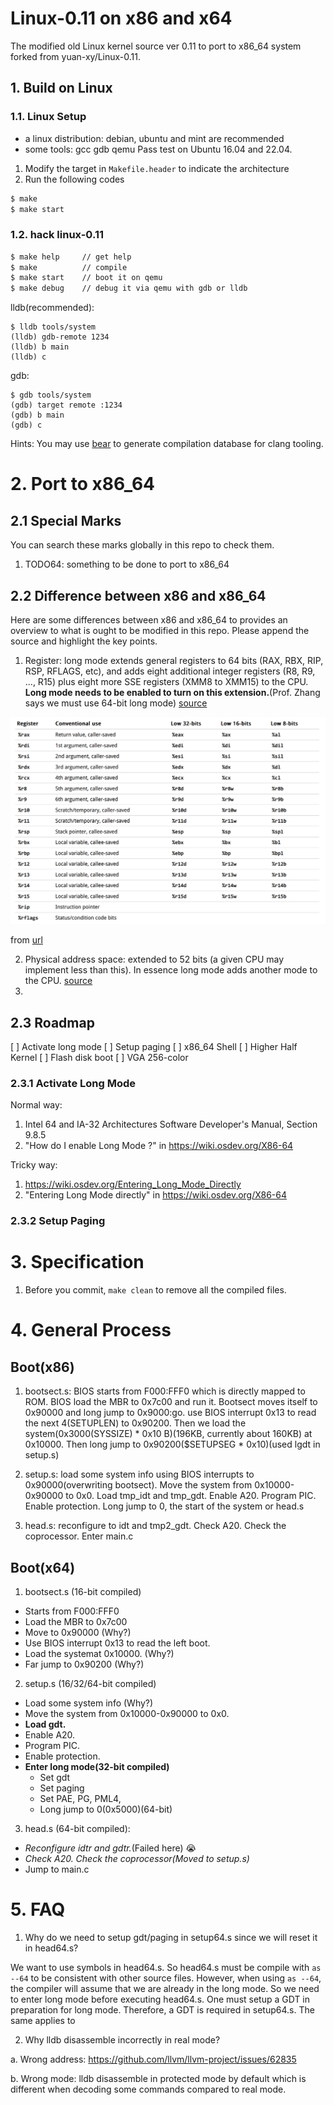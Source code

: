 # Linux-0.11 on x86 and x64

The modified old Linux kernel source ver 0.11 to port to x86_64 system forked
from yuan-xy/Linux-0.11.

## 1. Build on Linux

### 1.1. Linux Setup
* a linux distribution: debian, ubuntu and mint are recommended
* some tools: gcc gdb qemu
Pass test on Ubuntu 16.04 and 22.04.

1. Modify the target in `Makefile.header` to indicate the architecture
2. Run the following codes
```bash
$ make
$ make start
```

### 1.2. hack linux-0.11
```bash
$ make help     // get help
$ make          // compile
$ make start    // boot it on qemu
$ make debug    // debug it via qemu with gdb or lldb
```

lldb(recommended):

```lldb
$ lldb tools/system
(lldb) gdb-remote 1234
(lldb) b main
(lldb) c
```

gdb:

```gdb
$ gdb tools/system
(gdb) target remote :1234
(gdb) b main
(gdb) c
```

Hints:
You may use [bear](https://github.com/rizsotto/Bear) to generate compilation database for clang tooling.

# 2. Port to x86_64
## 2.1 Special Marks
You can search these marks globally in this repo to check them.
1. TODO64: something to be done to port to x86_64

## 2.2 Difference between x86 and x86_64
Here are some differences between x86 and x86_64 to provides an overview to what
is ought to be modified in this repo. Please append the source and
highlight the key points.

1. Register: long mode extends general registers to 64 bits (RAX, RBX, RIP, RSP,
   RFLAGS, etc), and adds eight additional integer registers (R8, R9, ..., R15)
   plus eight more SSE registers (XMM8 to XMM15) to the CPU. **Long mode
   needs to be enabled to turn on this extension.**(Prof. Zhang says we must use
   64-bit long mode)
   [source](https://wiki.osdev.org/X86-64#How_do_I_enable_Long_Mode_.3F)

![](img/README/x64_reg.png)

from [url](https://josemariasola.github.io/reference/assembler/Stanford%20CS107%20Guide%20to%20x86-64.pdf)

2. Physical address space: extended to 52 bits (a given CPU may implement
   less than this). In essence long mode adds another mode to the CPU.
   [source](https://wiki.osdev.org/X86-64#How_do_I_enable_Long_Mode_.3F)
3. 

## 2.3 Roadmap
[ ] Activate long mode
[ ] Setup paging
[ ] x86_64 Shell
[ ] Higher Half Kernel
[ ] Flash disk boot
[ ] VGA 256-color

### 2.3.1 Activate Long Mode
Normal way:
1. Intel 64 and IA-32 Architectures Software Developer's Manual, Section 9.8.5
2. "How do I enable Long Mode ?" in https://wiki.osdev.org/X86-64

Tricky way:
1. https://wiki.osdev.org/Entering_Long_Mode_Directly
2. "Entering Long Mode directly" in https://wiki.osdev.org/X86-64

### 2.3.2 Setup Paging



# 3. Specification
1. Before you commit, `make clean` to remove all the compiled files.

# 4. General Process

## Boot(x86)

1. bootsect.s: BIOS starts from F000:FFF0 which is directly mapped to ROM. BIOS
   load the MBR to 0x7c00 and run it. Bootsect moves itself to 0x90000 and long
   jump to 0x9000:go. use BIOS interrupt 0x13 to read the next 4(SETUPLEN) to
   0x90200. Then we load the system(0x3000(SYSSIZE) * 0x10 B)(196KB, currently
   about 160KB) at 0x10000. Then long jump to 0x90200($SETUPSEG * 0x10)(used
   lgdt in setup.s)

2. setup.s: load some system info using BIOS interrupts to 0x90000(overwriting
   bootsect). Move the system from 0x10000-0x90000 to 0x0. Load tmp_idt and
   tmp_gdt. Enable A20. Program PIC. Enable protection. Long jump to 0, the
   start of the system or head.s

3. head.s: reconfigure to idt and tmp2_gdt. Check A20. Check the coprocessor.
   Enter main.c

## Boot(x64)

1. bootsect.s (16-bit compiled)
- Starts from F000:FFF0
- Load the MBR to 0x7c00
- Move to 0x90000 (Why?)
- Use BIOS interrupt 0x13 to read the left boot.
- Load the systemat 0x10000. (Why?)
- Far jump to 0x90200 (Why?)

2. setup.s (16/32/64-bit compiled)
- Load some system info (Why?)
- Move the system from 0x10000-0x90000 to 0x0.
- **Load gdt.**
- Enable A20.
- Program PIC.
- Enable protection.
- **Enter long mode(32-bit compiled)**
  - Set gdt
  - Set paging
  - Set PAE, PG, PML4, 
  - Long jump to 0(0x5000)(64-bit)

3. head.s (64-bit compiled): 
- *Reconfigure idtr and gdtr.*(Failed here) 😭
- *Check A20. Check the coprocessor(Moved to setup.s)*
- Jump to main.c

# 5. FAQ
1. Why do we need to setup gdt/paging in setup64.s since we will reset it in
   head64.s?

We want to use symbols in head64.s. So head64.s must be compile with `as
--64` to be consistent with other source files. However, when using `as --64`,
the compiler will assume that we are already in the long mode. So we need to
enter long mode before executing head64.s. One must setup a GDT in preparation
for long mode. Therefore, a GDT is required in setup64.s. The same applies to

2. Why lldb disassemble incorrectly in real mode?

a. Wrong address: https://github.com/llvm/llvm-project/issues/62835

b. Wrong mode: lldb disassemble in protected mode by default which is different
when decoding some commands compared to real mode.
